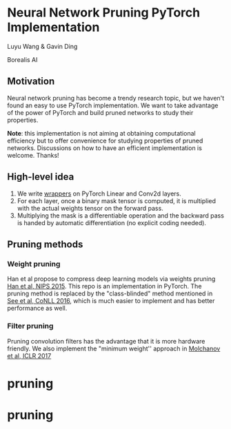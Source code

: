 # Neural Network Pruning PyTorch Implementation

Luyu Wang & Gavin Ding

Borealis AI

## Motivation
Neural network pruning has become a trendy research topic, but we haven't found an easy to use PyTorch implementation. We want to take advantage of the power of PyTorch and build pruned networks to study their properties.

**Note**: this implementation is not aiming at obtaining computational efficiency but to offer convenience for studying properties of pruned networks. Discussions on how to have an efficient implementation is welcome. Thanks!

## High-level idea
1. We write [wrappers](https://github.com/wanglouis49/pytorch-weights_pruning/blob/master/pruning/layers.py) on PyTorch Linear and Conv2d layers.
2. For each layer, once a binary mask tensor is computed, it is multiplied with the actual weights tensor on the forward pass.
3. Multiplying the mask is a differentiable operation and the backward pass is handed by automatic differentiation (no explicit coding needed).

## Pruning methods

### Weight pruning
Han et al propose to compress deep learning models via weights pruning [Han et al, NIPS 2015](http://papers.nips.cc/paper/5784-learning-both-weights-and-connections-for-efficient-neural-network). This repo is an implementation in PyTorch. The pruning method is replaced by the "class-blinded" method mentioned in [See et al, CoNLL 2016](https://arxiv.org/abs/1606.09274), which is much easier to implement and has better performance as well.

### Filter pruning
Pruning convolution filters has the advantage that it is more hardware friendly. We also implement the "minimum weight'' approach in [Molchanov et al, ICLR 2017](https://arxiv.org/abs/1611.06440)

# pruning
# pruning
